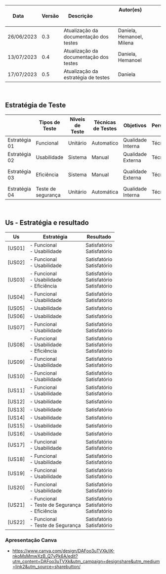 | Data       | Versão | Descrição            | Autor(es)                                                   |
| ---------- | ------ | -------------------- | ------------------------------------------------------------ |
| 26/06/2023  | 0.3 | Atualização da documentação dos testes |  Daniela, Hemanoel, Milena  |
| 13/07/2023  | 0.4 | Atualização da documentação dos testes |  Daniela, Hemanoel |
| 17/07/2023  | 0.5 | Atualização da estratégia de testes |  Daniela |

<br>

## Estratégia de Teste

|  | Tipos de Teste                     | Níveis de Teste | Técnicas de Testes | Objetivos | Perspectiva| Escopo |
| -------------------- | --------------------------------------- | ------------- | ---------------------- | ---------------------- | ---------------------- | -------------------- |
| Estratégia 01 | Funcional | Unitário | Automatico |Qualidade Interna|Técnica| MVP1/MVP2     |
| Estratégia 02 | Usabilidade | Sistema | Manual |Qualidade Externa|Técnica |MVP1/MVP2     |
| Estratégia 03 | Eficiência | Sistema | Manual |Qualidade Externa|Técnica |[US03], [US08], [US21]   |
| Estratégia 04 | Teste de segurança  | Unitário | Automática |Qualidade Interna|Técnica | [US21], [US22]   |

<br>

## Us - Estratégia e resultado

|Us   | Estratégia | Resultado|
| --- | ---     | ---     |
|  [US01] | - Funcional <br> - Usabilidade | Satisfatório <br> Satisfatório | 
|  [US02] | - Funcional <br> - Usabilidade | Satisfatório <br> Satisfatório | 
|  [US03] | - Funcional <br> - Usabilidade <br> - Eficiência| Satisfatório <br> Satisfatório <br> Satisfatório | 
|  [US04] | - Funcional <br> - Usabilidade | Satisfatório <br> Satisfatório | 
|  [US05] | - Usabilidade <br> | Satisfatório | 
|  [US06] | - Usabilidade <br> | Satisfatório | 
|  [US07] | - Funcional <br> - Usabilidade | Satisfatório <br> Satisfatório | 
|  [US08] | - Funcional <br> - Usabilidade <br> - Eficiência | Satisfatório <br> Satisfatório <br> Satisfatório| 
|  [US09] | - Funcional <br> - Usabilidade | Satisfatório <br> Satisfatório | 
|  [US10] | - Funcional <br> - Usabilidade | Satisfatório <br> Satisfatório | 
|  [US11] | - Funcional <br> - Usabilidade | Satisfatório <br> Satisfatório | 
|  [US12] | - Usabilidade <br> | Satisfatório | 
|  [US13] | - Usabilidade <br> | Satisfatório | 
|  [US14] | - Usabilidade <br> | Satisfatório | 
|  [US15] | - Usabilidade <br> | Satisfatório | 
|  [US16] | - Usabilidade <br> | Satisfatório | 
|  [US17] | - Funcional <br> - Usabilidade | Satisfatório <br> Satisfatório | 
|  [US18] | - Funcional <br> - Usabilidade | Satisfatório <br> Satisfatório | 
|  [US19] | - Funcional <br> - Usabilidade | Satisfatório <br> Satisfatório | 
|  [US20] | - Funcional <br> - Usabilidade | Satisfatório <br> Satisfatório | 
|  [US21] | - Funcional <br> - Teste de Segurança <br> - Eficiência  | Satisfatório <br> Satisfatório <br> Satisfatório | 
|  [US22] | - Funcional <br> - Teste de Segurança  | Satisfatório <br> Satisfatório | 


### Apresentação Canva
* <https://www.canva.com/design/DAFoo3uTVXk/iK-nkoMsMmwXzB_Q7yPk6A/edit?utm_content=DAFoo3uTVXk&utm_campaign=designshare&utm_medium=link2&utm_source=sharebutton/>


